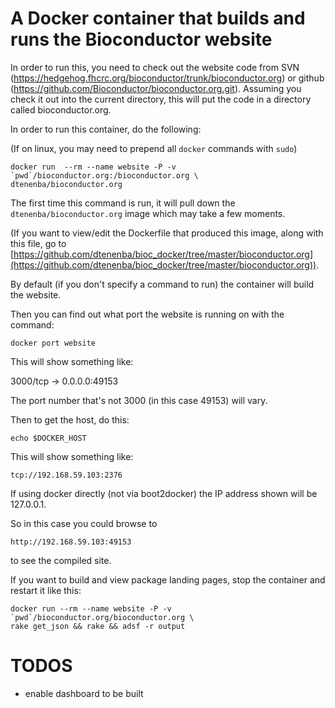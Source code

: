 # A Docker container that builds and runs the Bioconductor website

In order to run this, you need to check out the website code from SVN
(https://hedgehog.fhcrc.org/bioconductor/trunk/bioconductor.org) or github
(https://github.com/Bioconductor/bioconductor.org.git). Assuming you 
check it out into the current directory, this will put the code in 
a directory called bioconductor.org.

In order to run this container, do the following:

(If on linux, you may need to prepend all `docker` commands with `sudo`)

    docker run  --rm --name website -P -v `pwd`/bioconductor.org:/bioconductor.org \
    dtenenba/bioconductor.org

The first time this command is run, it will pull down the `dtenenba/bioconductor.org`
image which may take a few moments. 

(If you want to view/edit the Dockerfile that produced this image, along with 
this file, go to
[https://github.com/dtenenba/bioc_docker/tree/master/bioconductor.org](https://github.com/dtenenba/bioc_docker/tree/master/bioconductor.org)).

By default (if you don't specify a command to run) the container will build the website.

Then you can find out what port the website is running on with the command:

    docker port website

This will show something like:

   3000/tcp -> 0.0.0.0:49153

The port number that's not 3000 (in this case 49153) will vary.


Then to get the host, do this:

    echo $DOCKER_HOST

This will show something like:

    tcp://192.168.59.103:2376


If using docker directly (not via boot2docker) the IP address shown will be 127.0.0.1.


So in this case you could browse to 

    http://192.168.59.103:49153

to see the compiled site.


If you want to build and view package landing pages, stop the container and restart it like this:

    docker run --rm --name website -P -v `pwd`/bioconductor.org/bioconductor.org \
    rake get_json && rake && adsf -r output 



# TODOS

* enable dashboard to be built
